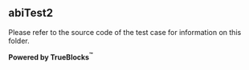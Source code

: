 ## abiTest2

Please refer to the source code of the test case for information on this folder.

**Powered by TrueBlocks<sup>&trade;</sup>**

